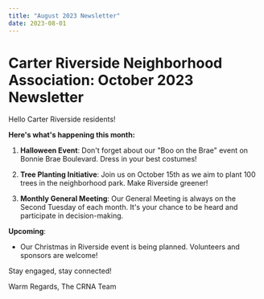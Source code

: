 ```yaml
---
title: "August 2023 Newsletter"
date: 2023-08-01
---
```


# Carter Riverside Neighborhood Association: October 2023 Newsletter

Hello Carter Riverside residents!

**Here's what's happening this month:**

1. **Halloween Event**: Don't forget about our "Boo on the Brae" event on Bonnie Brae Boulevard. Dress in your best costumes!

2. **Tree Planting Initiative**: Join us on October 15th as we aim to plant 100 trees in the neighborhood park. Make Riverside greener!

3. **Monthly General Meeting**: Our General Meeting is always on the Second Tuesday of each month. It's your chance to be heard and participate in decision-making.

**Upcoming**:

- Our Christmas in Riverside event is being planned. Volunteers and sponsors are welcome!

Stay engaged, stay connected!

Warm Regards,
The CRNA Team
